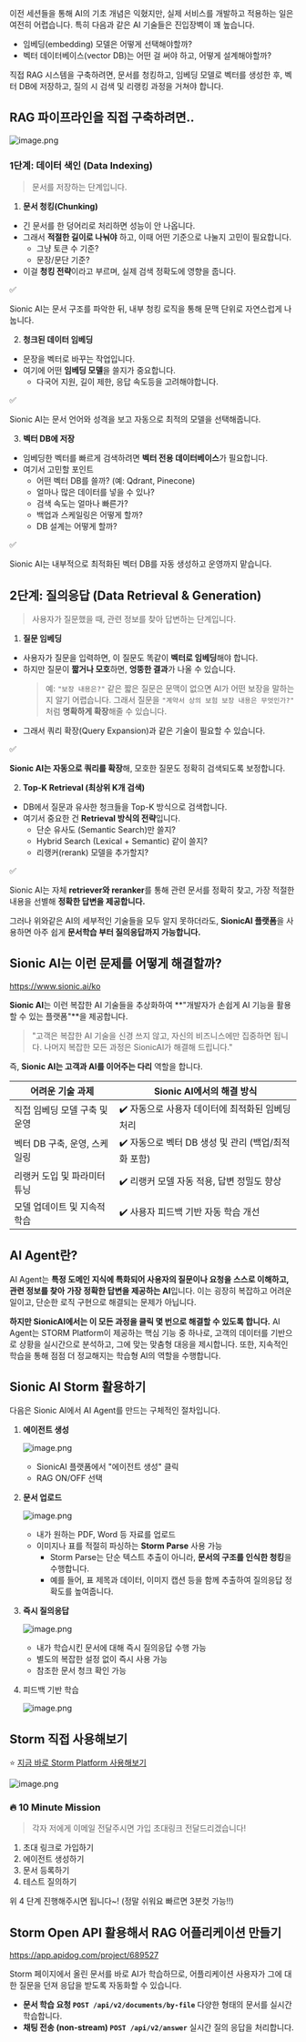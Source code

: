이전 세션들을 통해 AI의 기초 개념은 익혔지만, 실제 서비스를 개발하고 적용하는 일은 여전히 어렵습니다. 특히 다음과 같은 AI 기술들은 진입장벽이 꽤 높습니다.

- 임베딩(embedding) 모델은 어떻게 선택해야할까?
- 벡터 데이터베이스(vector DB)는 어떤 걸 써야 하고, 어떻게 설계해야할까?

직접 RAG 시스템을 구축하려면, 문서를 청킹하고, 임베딩 모델로 벡터를 생성한 후, 벡터 DB에 저장하고, 질의 시 검색 및 리랭킹 과정을 거쳐야 합니다.

## RAG 파이프라인을 직접 구축하려면..

![image.png](../assets/1.png)

### 1단계: **데이터 색인 (Data Indexing)**

> 문서를 저장하는 단계입니다.

1. **문서 청킹(Chunking)**

- 긴 문서를 한 덩어리로 처리하면 성능이 안 나옵니다.
- 그래서 **적절한 길이로 나눠야** 하고, 이때 어떤 기준으로 나눌지 고민이 필요합니다.
  - 그냥 토큰 수 기준?
  - 문장/문단 기준?
- 이걸 **청킹 전략**이라고 부르며, 실제 검색 정확도에 영향을 줍니다.

<aside>
✅

Sionic AI는 문서 구조를 파악한 뒤, 내부 청킹 로직을 통해 문맥 단위로 자연스럽게 나눕니다.

</aside>

2. **청크된 데이터 임베딩**

- 문장을 벡터로 바꾸는 작업입니다.
- 여기에 어떤 **임베딩 모델**을 쓸지가 중요합니다.
  - 다국어 지원, 길이 제한, 응답 속도등을 고려해야합니다.

<aside>
✅

Sionic AI는 문서 언어와 성격을 보고 자동으로 최적의 모델을 선택해줍니다.

</aside>

3. **벡터 DB에 저장**

- 임베딩한 벡터를 빠르게 검색하려면 **벡터 전용 데이터베이스**가 필요합니다.
- 여기서 고민할 포인트
  - 어떤 벡터 DB를 쓸까? (예: Qdrant, Pinecone)
  - 얼마나 많은 데이터를 넣을 수 있나?
  - 검색 속도는 얼마나 빠른가?
  - 백업과 스케일링은 어떻게 할까?
  - DB 설계는 어떻게 할까?

<aside>
✅

Sionic AI는 내부적으로 최적화된 벡터 DB를 자동 생성하고 운영까지 맡습니다.

</aside>

## 2단계: **질의응답 (Data Retrieval & Generation)**

> 사용자가 질문했을 때, 관련 정보를 찾아 답변하는 단계입니다.

1. **질문 임베딩**

- 사용자가 질문을 입력하면, 이 질문도 똑같이 **벡터로 임베딩**해야 합니다.
- 하지만 질문이 **짧거나 모호**하면, **엉뚱한 결과**가 나올 수 있습니다.
  > 예: `"보장 내용은?"` 같은 짧은 질문은 문맥이 없으면 AI가 어떤 보장을 말하는지 알기 어렵습니다. 그래서 질문을 `"계약서 상의 보험 보장 내용은 무엇인가?"` 처럼 **명확하게 확장**해줄 수 있습니다.
- 그래서 쿼리 확장(Query Expansion)과 같은 기술이 필요할 수 있습니다.

<aside>
✅

**Sionic AI는 자동으로 쿼리를 확장**해, 모호한 질문도 정확히 검색되도록 보정합니다.

</aside>

2. **Top-K Retrieval (최상위 K개 검색)**

- DB에서 질문과 유사한 청크들을 Top-K 방식으로 검색합니다.
- 여기서 중요한 건 **Retrieval 방식의 전략**입니다.
  - 단순 유사도 (Semantic Search)만 쓸지?
  - Hybrid Search (Lexical + Semantic) 같이 쓸지?
  - 리랭커(rerank) 모델을 추가할지?

<aside>
✅

Sionic AI는 자체 **retriever와 reranker**를 통해 관련 문서를 정확히 찾고, 가장 적절한 내용을 선별해 **정확한 답변을 제공합니다.**

</aside>

그러나 위와같은 AI의 세부적인 기술들을 모두 알지 못하더라도, **SionicAI 플랫폼**을 사용하면 아주 쉽게 **문서학습 부터 질의응답까지 가능합니다.**

## Sionic AI는 이런 문제를 어떻게 해결할까?

https://www.sionic.ai/ko

**Sionic AI**는 이런 복잡한 AI 기술들을 추상화하여 **"개발자가 손쉽게 AI 기능을 활용할 수 있는 플랫폼"**을 제공합니다.

> "고객은 복잡한 AI 기술을 신경 쓰지 않고, 자신의 비즈니스에만 집중하면 됩니다.
> 나머지 복잡한 모든 과정은 SionicAI가 해결해 드립니다."

즉, **Sionic AI는 고객과 AI를 이어주는 다리** 역할을 합니다.

| 어려운 기술 과제              | Sionic AI에서의 해결 방식                           |
| ----------------------------- | --------------------------------------------------- |
| 직접 임베딩 모델 구축 및 운영 | ✔️ 자동으로 사용자 데이터에 최적화된 임베딩 처리    |
| 벡터 DB 구축, 운영, 스케일링  | ✔️ 자동으로 벡터 DB 생성 및 관리 (백업/최적화 포함) |
| 리랭커 도입 및 파라미터 튜닝  | ✔️ 리랭커 모델 자동 적용, 답변 정밀도 향상          |
| 모델 업데이트 및 지속적 학습  | ✔️ 사용자 피드백 기반 자동 학습 개선                |

## **AI Agent란?**

AI Agent는 **특정 도메인 지식에 특화되어 사용자의 질문이나 요청을 스스로 이해하고, 관련 정보를 찾아** **가장 정확한 답변을 제공하는 AI**입니다. 이는 굉장히 복잡하고 어려운 일이고, 단순한 로직 구현으로 해결되는 문제가 아닙니다.

**하지만 SionicAI에서는 이 모든 과정을 클릭 몇 번으로 해결할 수 있도록 합니다.** AI Agent는 STORM Platform이 제공하는 핵심 기능 중 하나로, 고객의 데이터를 기반으로 상황을 실시간으로 분석하고, 그에 맞는 맞춤형 대응을 제시합니다. 또한, 지속적인 학습을 통해 점점 더 정교해지는 학습형 AI의 역할을 수행합니다.

## **Sionic AI Storm 활용하기**

다음은 Sionic AI에서 AI Agent를 만드는 구체적인 절차입니다.

1. **에이전트 생성**

   ![image.png](../assets/2.png)

   - SionicAI 플랫폼에서 "에이전트 생성" 클릭
   - RAG ON/OFF 선택

2. **문서 업로드**

   ![image.png](../assets/3.png)

   - 내가 원하는 PDF, Word 등 자료를 업로드
   - 이미지나 표를 적절히 파싱하는 **Storm Parse** 사용 가능
     - Storm Parse는 단순 텍스트 추출이 아니라, **문서의 구조를 인식한 청킹**을 수행합니다.
     - 예를 들어, 표 제목과 데이터, 이미지 캡션 등을 함께 추출하여 질의응답 정확도를 높여줍니다.

3. **즉시 질의응답**

   ![image.png](../assets/4.png)

   - 내가 학습시킨 문서에 대해 즉시 질의응답 수행 가능
   - 별도의 복잡한 설정 없이 즉시 사용 가능
   - 참조한 문서 청크 확인 가능

4. 피드백 기반 학습

   ![image.png](../assets/5.png)

## Storm 직접 사용해보기

⭐️ [지금 바로 Storm Platform 사용해보기](https://www.sionic.ai/ko/answer)

![image.png](../assets/6.png)

### 🔥 10 Minute Mission

> 각자 저에게 이메일 전달주시면 가입 초대링크 전달드리겠습니다!

1. 초대 링크로 가입하기
2. 에이전트 생성하기
3. 문서 등록하기
4. 테스트 질의하기

위 4 단계 진행해주시면 됩니다~! (정말 쉬워요 빠르면 3분컷 가능!!)

## Storm Open API 활용해서 RAG 어플리케이션 만들기

https://app.apidog.com/project/689527

Storm 페이지에서 올린 문서를 바로 AI가 학습하므로, 어플리케이션 사용자가 그에 대한 질문을 던져 응답을 받도록 자동화할 수 있습니다.

- **문서 학습 요청 `POST /api/v2/documents/by-file`**
  다양한 형태의 문서를 실시간 학습합니다.
- **채팅 전송 (non-stream) `POST /api/v2/answer`**
  실시간 질의 응답을 처리합니다.
